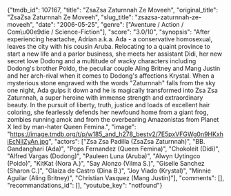 {"tmdb_id": 107167, "title": "ZsaZsa Zaturnnah Ze Moveeh", "original_title": "ZsaZsa Zaturnnah Ze Moveeh", "slug_title": "zsazsa-zaturnnah-ze-moveeh", "date": "2006-05-25", "genre": ["Aventure / Action / Com\u00e9die / Science-Fiction"], "score": "3.0/10", "synopsis": "After experiencing heartache, Adrian a.k.a. Ada - a conservative homosexual, leaves the city with his cousin Aruba. Relocating to a quaint province to start a new life and a parlor business, she meets her assistant Didi, her new secret love Dodong and a multitude of wacky characters including Dodong's brother Poldo, the peculiar couple Aling Britney and Mang Justin and her arch-rival when it comes to Dodong's affections Krystal. When a mysterious stone engraved with the words \"Zaturnnah\" falls from the sky one night, Ada gulps it down and he is magically transformed into Zsa Zsa Zaturnnah, a super heroine with immense strength and extraordinary beauty. In the pursuit of liberty, truth, justice and loads of excellent hair coloring, she fearlessly defends her newfound home from a giant frog, zombies running amok and from the overbearing Amazonistas from Planet X led by man-hater Queen Femina.", "image": "https://image.tmdb.org/t/p/w185_and_h278_bestv2/7E5pxVFGWg0n9HKxhiEcNIIZyAn.jpg", "actors": ["Zsa Zsa Padilla (ZsaZsa Zaturnnah)", "BB. Gandanghari (Ada)", "Pops Fernandez (Queen Femina)", "Chokoleit (Didi)", "Alfred Vargas (Dodong)", "Pauleen Luna (Aruba)", "Alwyn Uytingco (Poldo)", "KitKat (Nora A.)", "Say Alonzo (Vilma S.)", "Giselle Sanchez (Sharon C.)", "Glaiza de Castro (Dina B.)", "Joy Viado (Krystal)", "Minnie Aguilar (Aling Britney)", "Christian Vasquez (Mang Justin)"], "comments": [], "recommandations_id": [], "youtube_key": "notfound"}